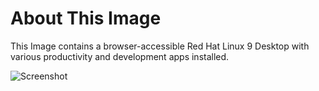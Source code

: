 # About This Image

This Image contains a browser-accessible Red Hat Linux 9 Desktop with various productivity and development apps installed.

![Screenshot][Image_Screenshot]

[Image_Screenshot]: https://info.kasmweb.com/hubfs/dockerhub/rhel-9-desktop.png "Image Screenshot"
